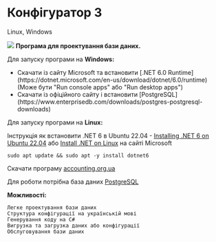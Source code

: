 # Конфігуратор 3
Linux, Windows

<p>
 <img src="https://accounting.org.ua/images/configuration.png" /> <b>Програма для проектування бази даних.</b>
</p>
 
Для запуску програми на <b>Windows:</b>

<ul>
 <li>
  Скачати із сайту Microsoft та встановити [.NET 6.0 Runtime](https://dotnet.microsoft.com/en-us/download/dotnet/6.0/runtime) 
  (Може бути "Run console apps" або "Run desktop apps")
 </li>
 <li>
  Скачати із офіційного сайту і встановити [PostgreSQL](https://www.enterprisedb.com/downloads/postgres-postgresql-downloads) <br/>
 </li>
</ul>
 
Для запуску програми на <b>Linux:</b>

  Інструкція як встановити .NET 6 в Ubuntu 22.04 - [Installing .NET 6 on Ubuntu 22.04](https://github.com/dotnet/core/issues/7699)
  або [Install .NET on Linux](https://learn.microsoft.com/uk-ua/dotnet/core/install/linux) на сайті Microsoft

    sudo apt update && sudo apt -y install dotnet6
    

  
  Скачати програму  [accounting.org.ua](https://accounting.org.ua/configurator.html) <br/>
  
  Для роботи потрібна база даних [PostgreSQL](https://www.enterprisedb.com/downloads/postgres-postgresql-downloads) <br/>
  
 <b>Можливості:</b>
    
    Легке проектування бази даних
    Структура конфігурації на українській мові
    Генерування коду на C#
    Вигрузка та загрузка даних або конфігурації
    Обслуговування бази даних
    
